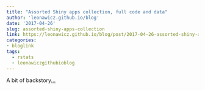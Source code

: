 ```yaml
---
title: "Assorted Shiny apps collection, full code and data"
author: 'leonawicz.github.io/blog'
date: '2017-04-26'
slug: assorted-shiny-apps-collection
link: https://leonawicz.github.io/blog/post/2017-04-26-assorted-shiny-apps/
categories:
- bloglink
tags:
  - rstats
  - leonawiczgithubioblog
---
```


A bit of backstory[... <i class="fas fa-external-link-alt"></i>](https://leonawicz.github.io/blog/post/2017-04-26-assorted-shiny-apps/)

